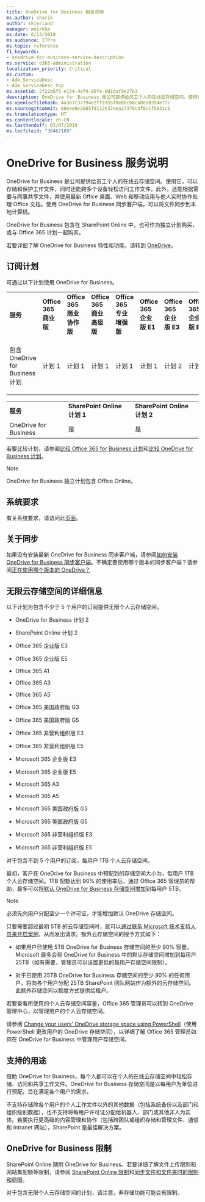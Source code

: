 ```yaml
---
title: OneDrive for Business 服务说明
ms.author: sharik
author: skjerland
manager: mnirkhe
ms.date: 6/13/2018
ms.audience: ITPro
ms.topic: reference
f1_keywords:
- onedrive-for-business-service-description
ms.service: o365-administration
localization_priority: Critical
ms.custom:
- Adm_ServiceDesc
- Adm_ServiceDesc_top
ms.assetid: 2f22b6f5-e154-4ef9-85fe-0d1daf9e27b3
description: OneDrive for Business 是公司提供给员工个人的在线云存储空间。使用它，可以存储和保护工作文件，同时还能跨多个设备轻松访问工作文件。此外，还能根据需要与同事共享文件，并使用最新 Office 桌面、Web 和移动应用与他人实时协作处理 Office 文档。使用 OneDrive for Business 同步客户端，可以将文件同步到本地计算机。
ms.openlocfilehash: 4a367c37794e2ff9355f0e88cb8ca0e50394e77c
ms.sourcegitcommit: 68eee0c2885fd112e37eea27370c3f8c1f0831cb
ms.translationtype: HT
ms.contentlocale: zh-CN
ms.lasthandoff: 03/07/2019
ms.locfileid: "30467189"
---
```

# <a name="onedrive-for-business-service-description"></a>OneDrive for Business 服务说明

OneDrive for Business 是公司提供给员工个人的在线云存储空间。使用它，可以存储和保护工作文件，同时还能跨多个设备轻松访问工作文件。此外，还能根据需要与同事共享文件，并使用最新 Office 桌面、Web 和移动应用与他人实时协作处理 Office 文档。使用 OneDrive for Business 同步客户端，可以将文件同步到本地计算机。
  
OneDrive for Business 包含在 SharePoint Online 中，也可作为独立计划购买，或与 Office 365 计划一起购买。 
  
若要详细了解 OneDrive for Business 特性和功能，请转到 [OneDrive](https://go.microsoft.com/fwlink/?linkid=850345)。
  
## <a name="subscription-plans"></a>订阅计划

可通过以下计划使用 OneDrive for Business。
  
||||||||||
|:-----|:-----|:-----|:-----|:-----|:-----|:-----|:-----|:-----|
|**服务** <br/> |**Office 365 商业版** <br/> |**Office 365 商业协作版** <br/> |**Office 365 商业高级版** <br/> |**Office 365 专业增强版** <br/> |**Office 365 企业版 E1** <br/> |**Office 365 企业版 E3** <br/> |**Office 365 企业版 E5** <br/> |**Office 365 企业版 F1** <br/> |
|包含 OneDrive for Business 计划  <br/> |计划 1  <br/> |计划 1  <br/> |计划 1  <br/> |计划 1  <br/> |计划 1  <br/> |计划 2  <br/> |计划 2  <br/> |计划 F（旧称为“计划 K”）  <br/> |
   
||||
|:-----|:-----|:-----|
|**服务** <br/> |**SharePoint Online 计划 1** <br/> |**SharePoint Online 计划 2** <br/> |
|OneDrive for Business  <br/> |是  <br/> |是  <br/> |
   
若要比较计划，请参阅[比较 Office 365 for Business 计划](https://go.microsoft.com/fwlink/?linkid=799177)和[比较 OneDrive for Business 计划](https://products.office.com/zh-CN/onedrive-for-business/compare-onedrive-for-business-plans)。 
  
> [!NOTE]
> OneDrive for Business 独立计划包含 Office Online。 
  
## <a name="system-requirements"></a>系统要求

有关系统要求，请访问此[页面](https://go.microsoft.com/fwlink/?linkid=837584)。
  
## <a name="about-sync"></a>关于同步

如果没有安装最新 OneDrive for Business 同步客户端，请参阅[如何安装 OneDrive for Business 同步客户端](https://support.microsoft.com/zh-CN/help/2903984/how-to-install-onedrive-for-business-for-sharepoint-and-sharepoint-onl)。不确定要使用哪个版本的同步客户端？请参阅[正在使用哪个版本的 OneDrive？](https://go.microsoft.com/fwlink/?linkid=846624)
  
## <a name="unlimited-cloud-storage-details"></a>无限云存储空间的详细信息

以下计划为包含不少于 5 个用户的订阅提供无限个人云存储空间。
  
- OneDrive for Business 计划 2
    
- SharePoint Online 计划 2
    
- Office 365 企业版 E3
    
- Office 365 企业版 E5
    
- Office 365 A1
    
- Office 365 A3
    
- Office 365 A5
    
- Office 365 美国政府版 G3
    
- Office 365 美国政府版 G5
    
- Office 365 非营利组织版 E3
    
- Office 365 非营利组织版 E5
    
- Microsoft 365 企业版 E3
    
- Microsoft 365 企业版 E5
    
- Microsoft 365 A3
    
- Microsoft 365 A5
    
- Microsoft 365 美国政府版 G3
    
- Microsoft 365 美国政府版 G5
    
- Microsoft 365 非营利组织版 E3
    
- Microsoft 365 非营利组织版 E5
    
对于包含不到 5 个用户的订阅，每用户 1TB 个人云存储空间。 
  
最初，客户在 OneDrive for Business 中预配到的存储空间大小为，每用户 1TB 个人云存储空间。1TB 配额达到 90% 的使用率后，通过 Office 365 管理员的帮助，最多可以[将默认 OneDrive for Business 存储空间增加](https://go.microsoft.com/fwlink/?linkid=838024)到每用户 5TB。 
  
> [!NOTE]
> 必须先向用户分配至少一个许可证，才能增加默认 OneDrive 存储空间。 
  
只要需要超过最初 5TB 的云存储空间时，就可以[通过联系 Microsoft 技术支持人员来开启案例](https://go.microsoft.com/fwlink/?linkid=869559)，从而发出请求。额外云存储空间的授予方式如下： 
  
- 如果用户已使用 5TB OneDrive for Business 存储空间的至少 90% 容量，Microsoft 最多会将 OneDrive for Business 中的默认存储空间增加到每用户 25TB（如有需要，管理员可以设置更低的每用户存储空间限制）。 
    
- 对于已使用 25TB OneDrive for Business 存储空间的至少 90% 的任何用户，将向各个用户分配 25TB SharePoint 团队网站作为额外的云存储空间。此额外存储空间以额度方式提供给租户。
    
若要查看所使用的个人云存储空间容量，Office 365 管理员可以转到 OneDrive 管理中心，以管理用户的个人云存储空间。 
  
请参阅 [Change your users' OneDrive storage space using PowerShell](https://go.microsoft.com/fwlink/?linkid=866402)（使用 PowerShell 更改用户的 OneDrive 存储空间），以详细了解 Office 365 管理员如何在 OneDrive for Business 中管理用户存储空间。 
  
## <a name="supported-uses"></a>支持的用途

借助 OneDrive for Business，每个人都可以在个人的在线云存储空间中轻松存储、访问和共享工作文件。OneDrive for Business 存储空间是以每用户为单位进行预配，旨在满足各个用户的需求。
  
不支持存储除各个用户的个人工作文件以外的其他数据（包括系统备份以及部门和组织级别数据），也不支持将每用户许可证分配给机器人、部门或其他非人为实体。若要执行更高级的内容管理和协作（包括跨团队或组织存储和管理文件、通信和 Intranet 网站），SharePoint 是最佳解决方案。
  
## <a name="onedrive-for-business-limitations"></a>OneDrive for Business 限制

SharePoint Online 随附 OneDrive for Business。若要详细了解文件上传限制和网站集配额等限制，请参阅 [SharePoint Online 限制](https://go.microsoft.com/fwlink/?linkid=829156)和[同步文件和文件夹时的限制和局限](https://support.microsoft.com/zh-CN/help/3125202/restrictions-and-limitations-when-you-sync-files-and-folders)。
  
对于包含无限个人云存储空间的计划，请注意，非存储功能可能会有限制。 
  

